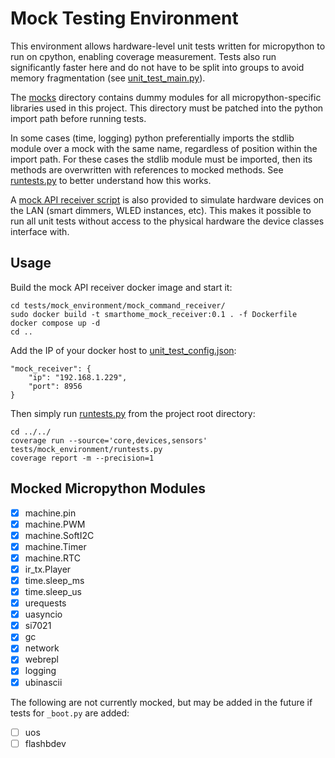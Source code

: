 # Mock Testing Environment

This environment allows hardware-level unit tests written for micropython to run on cpython, enabling coverage measurement. Tests also run significantly faster here and do not have to be split into groups to avoid memory fragmentation (see [unit_test_main.py](tests/firmware/unit_test_main.py)).

The [mocks](tests/mock_environment/mocks/) directory contains dummy modules for all micropython-specific libraries used in this project. This directory must be patched into the python import path before running tests.

In some cases (time, logging) python preferentially imports the stdlib module over a mock with the same name, regardless of position within the import path. For these cases the stdlib module must be imported, then its methods are overwritten with references to mocked methods. See [runtests.py](tests/mock_environment/runtests.py) to better understand how this works.

A [mock API receiver script](mock_command_receiver/mock_command_receiver.py) is also provided to simulate hardware devices on the LAN (smart dimmers, WLED instances, etc). This makes it possible to run all unit tests without access to the physical hardware the device classes interface with.

## Usage

Build the mock API receiver docker image and start it:
```
cd tests/mock_environment/mock_command_receiver/
sudo docker build -t smarthome_mock_receiver:0.1 . -f Dockerfile
docker compose up -d
cd ..
```

Add the IP of your docker host to [unit_test_config.json](tests/firmware/unit_test_config.json):
```
"mock_receiver": {
    "ip": "192.168.1.229",
    "port": 8956
}
```

Then simply run [runtests.py](tests/mock_environment/runtests.py) from the project root directory:
```
cd ../../
coverage run --source='core,devices,sensors' tests/mock_environment/runtests.py
coverage report -m --precision=1
```

## Mocked Micropython Modules
- [x] machine.pin
- [x] machine.PWM
- [x] machine.SoftI2C
- [x] machine.Timer
- [x] machine.RTC
- [x] ir_tx.Player
- [x] time.sleep_ms
- [x] time.sleep_us
- [x] urequests
- [x] uasyncio
- [x] si7021
- [x] gc
- [x] network
- [x] webrepl
- [x] logging
- [x] ubinascii

The following are not currently mocked, but may be added in the future if tests for `_boot.py` are added:
- [ ] uos
- [ ] flashbdev
